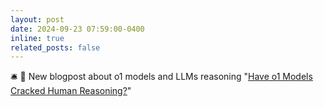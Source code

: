 ```yaml
---
layout: post
date: 2024-09-23 07:59:00-0400
inline: true
related_posts: false
---
```


:bellhop_bell: :strawberry: New blogpost about o1 models and LLMs reasoning "[Have o1 Models Cracked Human Reasoning?](https://substack.com/home/post/p-148782195)"